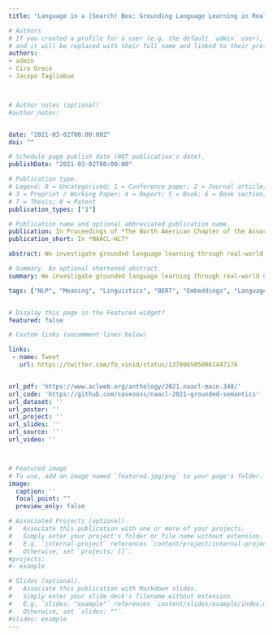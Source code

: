 ```yaml
---
title: "Language in a (Search) Box: Grounding Language Learning in Real-World Human-Machine Interaction"

# Authors
# If you created a profile for a user (e.g. the default `admin` user), write the username (folder name) here
# and it will be replaced with their full name and linked to their profile.
authors:
- admin
- Ciro Greco
- Jacopo Tagliabue



# Author notes (optional)
#author_notes:


date: "2021-03-02T00:00:00Z"
doi: ""

# Schedule page publish date (NOT publication's date).
publishDate: "2021-03-02T00:00:00"

# Publication type.
# Legend: 0 = Uncategorized; 1 = Conference paper; 2 = Journal article;
# 3 = Preprint / Working Paper; 4 = Report; 5 = Book; 6 = Book section;
# 7 = Thesis; 8 = Patent
publication_types: ["1"]

# Publication name and optional abbreviated publication name.
publication: In Proceedings of *The North American Chapter of the Association for Computational Linguistics*
publication_short: In *NAACL-HLT*

abstract: We investigate grounded language learning through real-world data, by modelling a teacher-learner dynamics through the natural interactions occurring between users and search engines; in particular, we explore the emergence of semantic generalization from unsupervised dense representations outside of synthetic environments. A grounding domain, a denotation function and a composition function are learned from user data only. We show how the resulting semantics for noun phrases exhibits compositional properties while being fully learnable without any explicit labelling. We benchmark our grounded semantics on compositionality and zero-shot inference tasks, and we show that it provides higher accuracy and better generalizations than SOTA non-grounded models, such as word2vec and BERT.

# Summary. An optional shortened abstract.
summary: We investigate grounded language learning through real-world data, by modelling a teacher-learner dynamics through the natural interactions occurring between users and search engines.

tags: ["NLP", "Meaning", "Linguistics", "BERT", "Embeddings", "Language Models"]


# Display this page in the Featured widget?
featured: false

# Custom links (uncomment lines below)

links:
 - name: Tweet
   url: https://twitter.com/fb_vinid/status/1370065050061447178


url_pdf: 'https://www.aclweb.org/anthology/2021.naacl-main.348/'
url_code: 'https://github.com/coveooss/naacl-2021-grounded-semantics'
url_dataset: ''
url_poster: ''
url_project: ''
url_slides: ''
url_source: ''
url_video: ''



# Featured image
# To use, add an image named `featured.jpg/png` to your page's folder.
image:
  caption: ''
  focal_point: ""
  preview_only: false

# Associated Projects (optional).
#   Associate this publication with one or more of your projects.
#   Simply enter your project's folder or file name without extension.
#   E.g. `internal-project` references `content/project/internal-project/index.md`.
#   Otherwise, set `projects: []`.
#projects:
#- example

# Slides (optional).
#   Associate this publication with Markdown slides.
#   Simply enter your slide deck's filename without extension.
#   E.g. `slides: "example"` references `content/slides/example/index.md`.
#   Otherwise, set `slides: ""`.
#slides: example
---
```

